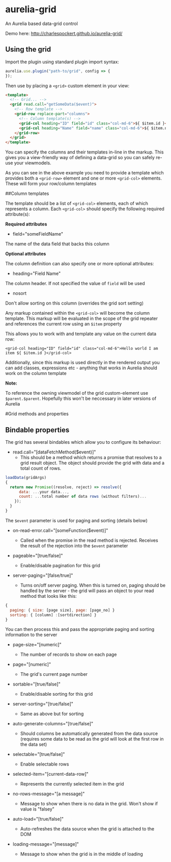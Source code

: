 # aurelia-grid

An Aurelia based data-grid control

Demo here:
http://charlespockert.github.io/aurelia-grid/

## Using the grid

Import the plugin using standard plugin import syntax:

```javascript
aurelia.use.plugin("path-to/grid", config => {
});
```

Then use by placing a `<grid>` custom element in your view:

```html
<template>
  <!-- Grid... -->
  <grid read.call="getSomeData($event)">
    <!-- Row template -->
    <grid-row replace-part="columns">
      <!-- Column template(s) -->
      <grid-col heading="ID" field="id" class="col-md-6">${ $item.id }</grid-col>
      <grid-col heading="Name" field="name" class="col-md-6">${ $item.name }</grid-col>
    </grid-row>
  </grid>
</template>
```

You can specify the columns and their templates in-line in the markup. This gives you a view-friendly way of defining a data-grid so you can safely re-use your viewmodels.

As you can see in the above example you need to provide a template which provides both a `<grid-row>` element and one or more `<grid-col>` elements. These will form your row/column templates 

##Column templates

The template should be a list of `<grid-col>` elements, each of which represents a column. Each `<grid-col>` should specify the following required attribute(s):

**Required attributes**
- field="someFieldName"

The name of the data field that backs this column

**Optional attributes**

The column definition can also specify one or more optional attributes:

- heading="Field Name"

The column header. If not specified the value of `field` will be used

- nosort

Don't allow sorting on this column (overrides the grid sort setting)

Any markup contained within the `<grid-col>` will become the column template. This markup will be evaluated in the scope of the grid repeater and references the current row using an `$item` property

This allows you to work with and template any value on the current data row:

```
<grid-col heading="ID" field="id" class="col-md-6">Hello world I am item ${ $item.id }</grid-col>
```

Additionally, since this markup is used directly in the rendered output you can add classes, expressions etc - anything that works in Aurelia should work on the column template

**Note:**

To reference the owning viewmodel of the grid custom-element use `$parent.$parent`. Hopefully this won't be neccessary in later versions of Aurelia

#Grid methods and properties

## Bindable properties

The grid has several bindables which allow you to configure its behaviour:

- read.call="[dataFetchMethod($event)]"
  - This should be a method which returns a promise that resolves to a grid result object. The object should provide the grid with data and a total count of rows. 

```javascript
loadData(gridArgs)
{
  return new Promise((resolve, reject) => resolve({
      data: ...your data...,
      count: ...total number of data rows (without filters)...
    });
  }
}
```

The `$event` parameter is used for paging and sorting (details below)

- on-read-error.call="[someFunction($event)]"
  - Called when the promise in the read method is rejected. Receives the result of the rejection into the `$event` parameter 

- pageable="[true/false]"
  - Enable/disable pagination for this grid

- server-paging="[false/true]"
  - Turns on/off server paging. When this is turned on, paging should be handled by the server - the grid will pass an object to your read method that looks like this: 

```javascript
{
  paging: { size: [page size], page: [page_no] }
  sorting: { [column] :[sortdirection] }
}
```

You can then process this and pass the appropriate paging and sorting information to the server

- page-size="[numeric]"
  - The number of records to show on each page

- page="[numeric]"
  - The grid's current page number

- sortable="[true/false]"
  - Enable/disable sorting for this grid

- server-sorting="[true/false]"
  - Same as above but for sorting

- auto-generate-columns="[true/false]"
  - Should columns be automatically generated from the data source (requires some data to be read as the grid will look at the first row in the data set)

- selectable="[true/false]"
  - Enable selectable rows

- selected-item="[current-data-row]"
  - Represents the currently selected item in the grid

- no-rows-message="[a message]"
  - Message to show when there is no data in the grid. Won't show if value is "falsey"
  
- auto-load="[true/false]"
  - Auto-refreshes the data source when the grid is attached to the DOM

- loading-message="[message]"
  - Message to show when the grid is in the middle of loading
